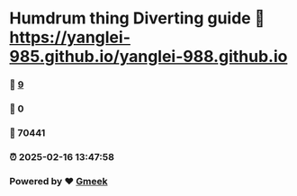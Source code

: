 # Humdrum thing Diverting guide :link: https://yanglei-985.github.io/yanglei-988.github.io 
### :page_facing_up: [9](https://yanglei-985.github.io/yanglei-988.github.io/tag.html) 
### :speech_balloon: 0 
### :hibiscus: 70441 
### :alarm_clock: 2025-02-16 13:47:58 
### Powered by :heart: [Gmeek](https://github.com/Meekdai/Gmeek)
